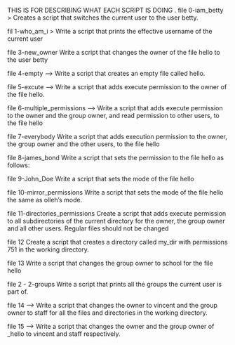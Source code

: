 THIS IS FOR DESCRIBING WHAT EACH SCRIPT IS DOING .
file 0-iam_betty > Creates a script that switches the current user to the user betty.

fil 1-who_am_i > Write a script that prints the effective username of the current user

file 3-new_owner Write a script that changes the owner of the file hello to the user betty

file 4-empty --> Write a script that creates an empty file called hello.


file 5-excute  --> Write a script that adds execute permission to the owner of the file hello.

file 6-multiple_permissions  --> Write a script that adds execute permission to the owner and the group owner, and read permission to other users, to the file hello

file 7-everybody Write a script that adds execution permission to the owner, the group owner and the other users, to the file hello

file 8-james_bond Write a script that sets the permission to the file hello as follows:

file 9-John_Doe Write a script that sets the mode of the file hello

file 10-mirror_permissions Write a script that sets the mode of the file hello the same as olleh’s mode.

file 11-directories_permissions Create a script that adds execute permission to all subdirectories of the current directory for the owner, the group owner and all other users. Regular files should not be changed

file 12 Create a script that creates a directory called my_dir with permissions 751 in the working directory.

file 13 Write a script that changes the group owner to school for the file hello

file 2 - 2-groups Write a script that prints all the groups the current user is part of.

file 14 --> Write a script that changes the owner to vincent and the group owner to staff for all the files and directories in the working directory.

file 15 --> Write a script that changes the owner and the group owner of _hello to vincent and staff respectively. 

